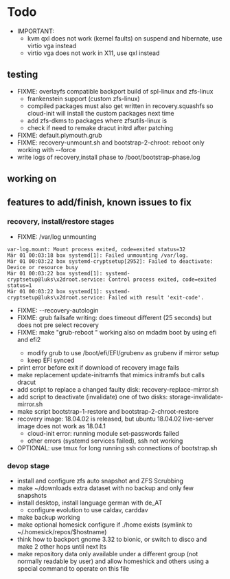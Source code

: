# Todo

+ IMPORTANT: 
    + kvm qxl does not work (kernel faults) on suspend and hibernate, use virtio vga instead
    + virtio vga does not work in X11, use qxl instead

## testing

+ FIXME: overlayfs compatible backport build of spl-linux and zfs-linux
  + frankenstein support (custom zfs-linux)
  + compiled packages must also get written in recovery.squashfs so cloud-init will install the custom packages next time
  + add zfs-dkms to packages where zfsutils-linux is
  + check if need to remake dracut initrd after patching
+ FIXME: default.plymouth.grub
+ FIXME: recovery-unmount.sh and bootstrap-2-chroot: reboot only working with --force
+ write logs of recovery,install phase to /boot/bootstrap-phase.log

## working on

## features to add/finish, known issues to fix

### recovery, install/restore stages
+ FIXME: /var/log unmounting
```
var-log.mount: Mount process exited, code=exited status=32
Mär 01 00:03:18 box systemd[1]: Failed unmounting /var/log.
Mär 01 00:03:22 box systemd-cryptsetup[2952]: Failed to deactivate: Device or resource busy
Mär 01 00:03:22 box systemd[1]: systemd-cryptsetup@luks\x2droot.service: Control process exited, code=exited status=1
Mär 01 00:03:22 box systemd[1]: systemd-cryptsetup@luks\x2droot.service: Failed with result 'exit-code'.
```
+ FIXME: --recovery-autologin
+ FIXME: grub failsafe writing: does timeout different (25 seconds) but does not pre select recovery
+ FIXME: make "grub-reboot <entry>" working also on mdadm boot by using efi and efi2
    + modify grub to use /boot/efi/EFI/grubenv as grubenv if mirror setup
    + keep EFI synced
+ print error before exit if download of recovery image fails
+ make replacement update-initramfs that mimics initramfs but calls dracut
+ add script to replace a changed faulty disk: recovery-replace-mirror.sh
+ add script to deactivate (invalidate) one of two disks: storage-invalidate-mirror.sh
+ make script bootstrap-1-restore and bootstrap-2-chroot-restore
+ recovery image: 18.04.02 is released, but ubuntu 18.04.02 live-server image does not work as 18.04.1
    + cloud-init error: running module set-passwords failed
    + other errors (systemd services failed), ssh not working
+ OPTIONAL: use tmux for long running ssh connections of bootstrap.sh

### devop stage
+ install and configure zfs auto snapshot and ZFS Scrubbing
+ make ~/downloads extra dataset with no backup and only few snapshots
+ install desktop, install language german with de_AT
    + configure evolution to use caldav, carddav
+ make backup working
+ make optional homesick configure if ./home exists (symlink to ~/.homesick/repos/$hostname)
+ think how to backport gnome 3.32 to bionic, or switch to disco and make 2 other hops until next lts
+ make repository data only available under a different group (not normally readable by user) and allow homeshick and others using a special command to operate on this file
